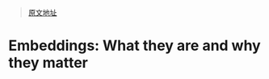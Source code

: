 > [原文地址](https://simonwillison.net/2023/Oct/23/embeddings/)

# Embeddings: What they are and why they matter
